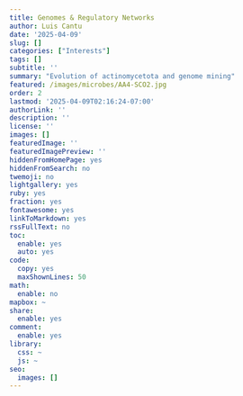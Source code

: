 ```yaml
---
title: Genomes & Regulatory Networks
author: Luis Cantu
date: '2025-04-09'
slug: []
categories: ["Interests"]
tags: []
subtitle: ''
summary: "Evolution of actinomycetota and genome mining"
featured: /images/microbes/AA4-SCO2.jpg
order: 2
lastmod: '2025-04-09T02:16:24-07:00'
authorLink: ''
description: ''
license: ''
images: []
featuredImage: ''
featuredImagePreview: ''
hiddenFromHomePage: yes
hiddenFromSearch: no
twemoji: no
lightgallery: yes
ruby: yes
fraction: yes
fontawesome: yes
linkToMarkdown: yes
rssFullText: no
toc:
  enable: yes
  auto: yes
code:
  copy: yes
  maxShownLines: 50
math:
  enable: no
mapbox: ~
share:
  enable: yes
comment:
  enable: yes
library:
  css: ~
  js: ~
seo:
  images: []
---
```


<!--more-->
